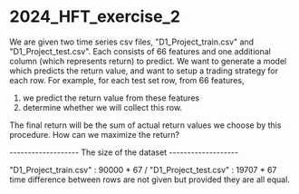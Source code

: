 # 2024_HFT_exercise_2

We are given two time series csv files, "D1_Project_train.csv" and "D1_Project_test.csv". Each consists of 66 features and one additional column (which represents return) to predict. We want to generate a model which predicts the return value, and want to setup a trading strategy for each row. For example, for each test set row, from 66 features,

1) we predict the return value from these features
2) determine whether we will collect this row.

The final return will be the sum of actual return values we choose by this procedure. How can we maximize the return?

------------------- The size of the dataset -------------------

"D1_Project_train.csv" : 90000 * 67 / "D1_Project_test.csv" : 19707 * 67
time difference between rows are not given but provided they are all equal.
